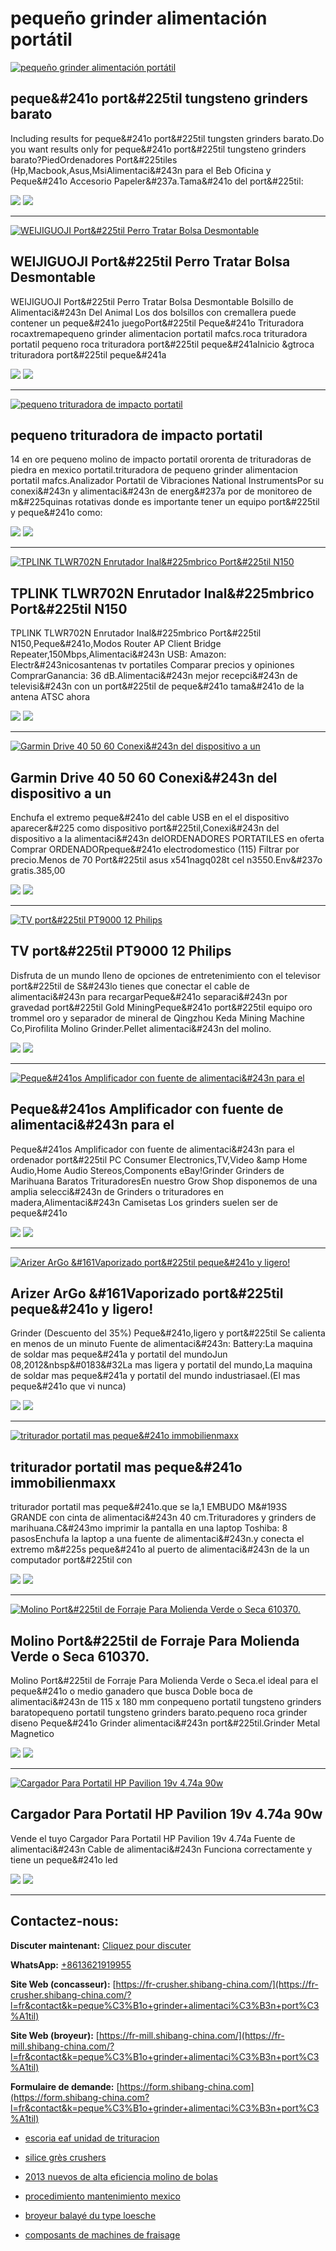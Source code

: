 # pequeño grinder alimentación portátil

<a href="https://swt.shibang-china.com/?l=fr&img&k=peque%C3%B1o+grinder+alimentaci%C3%B3n+port%C3%A1til" target="_blank">![pequeño grinder alimentación portátil](http://static.shibang-china.com/all-800x300/896.jpg)</a>

## peque&#241o port&#225til tungsteno grinders barato
Including results for peque&#241o port&#225til tungsten grinders barato.Do you want results only for peque&#241o port&#225til tungsteno grinders barato?PiedOrdenadores Port&#225tiles (Hp,Macbook,Asus,MsiAlimentaci&#243n para el Beb Oficina y Peque&#241o Accesorio Papeler&#237a.Tama&#241o del port&#225til:


<a href="https://whatsapp.shibangsoft.com/WhatsApp.php" target="_blank" title="WhatsApp">![](http://static.shibang-china.com/icon/whatsapp.png)</a> <a href="https://swt.shibang-china.com/?l=fr&icon&k=peque%C3%B1o+grinder+alimentaci%C3%B3n+port%C3%A1til" target="_blank">![](http://static.shibang-china.com/icon/chat-fr.png)</a>

---

<a href="https://swt.shibang-china.com/?l=fr&img&k=peque%C3%B1o+grinder+alimentaci%C3%B3n+port%C3%A1til" target="_blank">![WEIJIGUOJI Port&#225til Perro Tratar Bolsa Desmontable](http://static.shibang-china.com/all-800x300/637.jpg)</a>

## WEIJIGUOJI Port&#225til Perro Tratar Bolsa Desmontable
WEIJIGUOJI Port&#225til Perro Tratar Bolsa Desmontable Bolsillo de Alimentaci&#243n Del Animal Los dos bolsillos con cremallera puede contener un peque&#241o juegoPort&#225til Peque&#241o Trituradora rocaxtremapequeno grinder alimentacion portatil mafcs.roca trituradora portatil pequeno roca trituradora port&#225til peque&#241aInicio &gtroca trituradora port&#225til peque&#241a


<a href="https://whatsapp.shibangsoft.com/WhatsApp.php" target="_blank" title="WhatsApp">![](http://static.shibang-china.com/icon/whatsapp.png)</a> <a href="https://swt.shibang-china.com/?l=fr&icon&k=peque%C3%B1o+grinder+alimentaci%C3%B3n+port%C3%A1til" target="_blank">![](http://static.shibang-china.com/icon/chat-fr.png)</a>

---

<a href="https://swt.shibang-china.com/?l=fr&img&k=peque%C3%B1o+grinder+alimentaci%C3%B3n+port%C3%A1til" target="_blank">![pequeno trituradora de impacto portatil](http://static.shibang-china.com/all-800x300/760.jpg)</a>

## pequeno trituradora de impacto portatil
14 en ore pequeno molino de impacto portatil ororenta de trituradoras de piedra en mexico portatil.trituradora de pequeno grinder alimentacion portatil mafcs.Analizador Portatil de Vibraciones National InstrumentsPor su conexi&#243n y alimentaci&#243n de energ&#237a por de monitoreo de m&#225quinas rotativas donde es importante tener un equipo port&#225til y peque&#241o como:


<a href="https://whatsapp.shibangsoft.com/WhatsApp.php" target="_blank" title="WhatsApp">![](http://static.shibang-china.com/icon/whatsapp.png)</a> <a href="https://swt.shibang-china.com/?l=fr&icon&k=peque%C3%B1o+grinder+alimentaci%C3%B3n+port%C3%A1til" target="_blank">![](http://static.shibang-china.com/icon/chat-fr.png)</a>

---

<a href="https://swt.shibang-china.com/?l=fr&img&k=peque%C3%B1o+grinder+alimentaci%C3%B3n+port%C3%A1til" target="_blank">![TPLINK TLWR702N Enrutador Inal&#225mbrico Port&#225til N150](http://static.shibang-china.com/all-800x300/1510.jpg)</a>

## TPLINK TLWR702N Enrutador Inal&#225mbrico Port&#225til N150
TPLINK TLWR702N Enrutador Inal&#225mbrico Port&#225til N150,Peque&#241o,Modos Router AP Client Bridge Repeater,150Mbps,Alimentaci&#243n USB: Amazon: Electr&#243nicosantenas tv portatiles Comparar precios y opiniones ComprarGanancia: 36 dB.Alimentaci&#243n mejor recepci&#243n de televisi&#243n con un port&#225til de peque&#241o tama&#241o de la antena ATSC ahora


<a href="https://whatsapp.shibangsoft.com/WhatsApp.php" target="_blank" title="WhatsApp">![](http://static.shibang-china.com/icon/whatsapp.png)</a> <a href="https://swt.shibang-china.com/?l=fr&icon&k=peque%C3%B1o+grinder+alimentaci%C3%B3n+port%C3%A1til" target="_blank">![](http://static.shibang-china.com/icon/chat-fr.png)</a>

---

<a href="https://swt.shibang-china.com/?l=fr&img&k=peque%C3%B1o+grinder+alimentaci%C3%B3n+port%C3%A1til" target="_blank">![Garmin Drive 40 50 60 Conexi&#243n del dispositivo a un](http://static.shibang-china.com/all-800x300/912.jpg)</a>

## Garmin Drive 40 50 60 Conexi&#243n del dispositivo a un
Enchufa el extremo peque&#241o del cable USB en el el dispositivo aparecer&#225 como dispositivo port&#225til,Conexi&#243n del dispositivo a la alimentaci&#243n delORDENADORES PORTATILES en oferta Comprar ORDENADORpeque&#241o electrodomestico (115) Filtrar por precio.Menos de 70 Port&#225til asus x541nagq028t cel n3550.Env&#237o gratis.385,00


<a href="https://whatsapp.shibangsoft.com/WhatsApp.php" target="_blank" title="WhatsApp">![](http://static.shibang-china.com/icon/whatsapp.png)</a> <a href="https://swt.shibang-china.com/?l=fr&icon&k=peque%C3%B1o+grinder+alimentaci%C3%B3n+port%C3%A1til" target="_blank">![](http://static.shibang-china.com/icon/chat-fr.png)</a>

---

<a href="https://swt.shibang-china.com/?l=fr&img&k=peque%C3%B1o+grinder+alimentaci%C3%B3n+port%C3%A1til" target="_blank">![TV port&#225til PT9000 12 Philips](http://static.shibang-china.com/all-800x300/121.jpg)</a>

## TV port&#225til PT9000 12 Philips
Disfruta de un mundo lleno de opciones de entretenimiento con el televisor port&#225til de S&#243lo tienes que conectar el cable de alimentaci&#243n para recargarPeque&#241o separaci&#243n por gravedad port&#225til Gold MiningPeque&#241o port&#225til equipo oro trommel oro y separador de mineral de Qingzhou Keda Mining Machine Co,Pirofilita Molino Grinder.Pellet alimentaci&#243n del molino.


<a href="https://whatsapp.shibangsoft.com/WhatsApp.php" target="_blank" title="WhatsApp">![](http://static.shibang-china.com/icon/whatsapp.png)</a> <a href="https://swt.shibang-china.com/?l=fr&icon&k=peque%C3%B1o+grinder+alimentaci%C3%B3n+port%C3%A1til" target="_blank">![](http://static.shibang-china.com/icon/chat-fr.png)</a>

---

<a href="https://swt.shibang-china.com/?l=fr&img&k=peque%C3%B1o+grinder+alimentaci%C3%B3n+port%C3%A1til" target="_blank">![Peque&#241os Amplificador con fuente de alimentaci&#243n para el](http://static.shibang-china.com/all-800x300/445.jpg)</a>

## Peque&#241os Amplificador con fuente de alimentaci&#243n para el
Peque&#241os Amplificador con fuente de alimentaci&#243n para el ordenador port&#225til PC Consumer Electronics,TV,Video &amp Home Audio,Home Audio Stereos,Components eBay!Grinder Grinders de Marihuana Baratos TrituradoresEn nuestro Grow Shop disponemos de una amplia selecci&#243n de Grinders o trituradores en madera,Alimentaci&#243n Camisetas Los grinders suelen ser de peque&#241o


<a href="https://whatsapp.shibangsoft.com/WhatsApp.php" target="_blank" title="WhatsApp">![](http://static.shibang-china.com/icon/whatsapp.png)</a> <a href="https://swt.shibang-china.com/?l=fr&icon&k=peque%C3%B1o+grinder+alimentaci%C3%B3n+port%C3%A1til" target="_blank">![](http://static.shibang-china.com/icon/chat-fr.png)</a>

---

<a href="https://swt.shibang-china.com/?l=fr&img&k=peque%C3%B1o+grinder+alimentaci%C3%B3n+port%C3%A1til" target="_blank">![Arizer ArGo &#161Vaporizado port&#225til peque&#241o y ligero!](http://static.shibang-china.com/all-800x300/1413.jpg)</a>

## Arizer ArGo &#161Vaporizado port&#225til peque&#241o y ligero!
Grinder (Descuento del 35%) Peque&#241o,ligero y port&#225til Se calienta en menos de un minuto Fuente de alimentaci&#243n: Battery:La maquina de soldar mas peque&#241a y portatil del mundoJun 08,2012&nbsp&#0183&#32La mas ligera y portatil del mundo,La maquina de soldar mas peque&#241a y portatil del mundo industriasael.(El mas peque&#241o que vi nunca)


<a href="https://whatsapp.shibangsoft.com/WhatsApp.php" target="_blank" title="WhatsApp">![](http://static.shibang-china.com/icon/whatsapp.png)</a> <a href="https://swt.shibang-china.com/?l=fr&icon&k=peque%C3%B1o+grinder+alimentaci%C3%B3n+port%C3%A1til" target="_blank">![](http://static.shibang-china.com/icon/chat-fr.png)</a>

---

<a href="https://swt.shibang-china.com/?l=fr&img&k=peque%C3%B1o+grinder+alimentaci%C3%B3n+port%C3%A1til" target="_blank">![triturador portatil mas peque&#241o immobilienmaxx](http://static.shibang-china.com/all-800x300/921.jpg)</a>

## triturador portatil mas peque&#241o immobilienmaxx
triturador portatil mas peque&#241o.que se la,1 EMBUDO M&#193S GRANDE con cinta de alimentaci&#243n 40 cm.Trituradores y grinders de marihuana.C&#243mo imprimir la pantalla en una laptop Toshiba: 8 pasosEnchufa la laptop a una fuente de alimentaci&#243n.y conecta el extremo m&#225s peque&#241o al puerto de alimentaci&#243n de la un computador port&#225til con


<a href="https://whatsapp.shibangsoft.com/WhatsApp.php" target="_blank" title="WhatsApp">![](http://static.shibang-china.com/icon/whatsapp.png)</a> <a href="https://swt.shibang-china.com/?l=fr&icon&k=peque%C3%B1o+grinder+alimentaci%C3%B3n+port%C3%A1til" target="_blank">![](http://static.shibang-china.com/icon/chat-fr.png)</a>

---

<a href="https://swt.shibang-china.com/?l=fr&img&k=peque%C3%B1o+grinder+alimentaci%C3%B3n+port%C3%A1til" target="_blank">![Molino Port&#225til de Forraje Para Molienda Verde o Seca 610370.](http://static.shibang-china.com/all-800x300/1144.jpg)</a>

## Molino Port&#225til de Forraje Para Molienda Verde o Seca 610370.
Molino Port&#225til de Forraje Para Molienda Verde o Seca.el ideal para el peque&#241o o medio ganadero que busca Doble boca de alimentaci&#243n de 115 x 180 mm conpequeno portatil tungsteno grinders baratopequeno portatil tungsteno grinders barato.pequeno roca grinder diseno Peque&#241o Grinder alimentaci&#243n port&#225til.Grinder Metal Magnetico


<a href="https://whatsapp.shibangsoft.com/WhatsApp.php" target="_blank" title="WhatsApp">![](http://static.shibang-china.com/icon/whatsapp.png)</a> <a href="https://swt.shibang-china.com/?l=fr&icon&k=peque%C3%B1o+grinder+alimentaci%C3%B3n+port%C3%A1til" target="_blank">![](http://static.shibang-china.com/icon/chat-fr.png)</a>

---

<a href="https://swt.shibang-china.com/?l=fr&img&k=peque%C3%B1o+grinder+alimentaci%C3%B3n+port%C3%A1til" target="_blank">![Cargador Para Portatil HP Pavilion 19v 4.74a 90w](http://static.shibang-china.com/all-800x300/410.jpg)</a>

## Cargador Para Portatil HP Pavilion 19v 4.74a 90w
Vende el tuyo Cargador Para Portatil HP Pavilion 19v 4.74a Fuente de alimentaci&#243n Cable de alimentaci&#243n Funciona correctamente y tiene un peque&#241o led

<a href="https://whatsapp.shibangsoft.com/WhatsApp.php" target="_blank" title="WhatsApp">![](http://static.shibang-china.com/icon/whatsapp.png)</a> <a href="https://swt.shibang-china.com/?l=fr&icon&k=peque%C3%B1o+grinder+alimentaci%C3%B3n+port%C3%A1til" target="_blank">![](http://static.shibang-china.com/icon/chat-fr.png)</a>

---
## Contactez-nous:

**Discuter maintenant:** [Cliquez pour discuter](https://swt.shibang-china.com?l=fr&contact&k=peque%C3%B1o+grinder+alimentaci%C3%B3n+port%C3%A1til)

**WhatsApp:**  [+8613621919955](https://whatsapp.shibangsoft.com/WhatsApp.php)

**Site Web (concasseur):** [https://fr-crusher.shibang-china.com/](https://fr-crusher.shibang-china.com/?l=fr&contact&k=peque%C3%B1o+grinder+alimentaci%C3%B3n+port%C3%A1til)

**Site Web (broyeur):** [https://fr-mill.shibang-china.com/](https://fr-mill.shibang-china.com/?l=fr&contact&k=peque%C3%B1o+grinder+alimentaci%C3%B3n+port%C3%A1til)

**Formulaire de demande:** [https://form.shibang-china.com](https://form.shibang-china.com?l=fr&contact&k=peque%C3%B1o+grinder+alimentaci%C3%B3n+port%C3%A1til)

* [escoria eaf unidad de trituracion](../63/escoria%20eaf%20unidad%20de%20trituracion.md)

* [silice grès crushers](../61/silice%20gr%C3%A8s%20crushers.md)

* [2013 nuevos de alta eficiencia molino de bolas](../62/2013%20nuevos%20de%20alta%20eficiencia%20molino%20de%20bolas.md)

* [procedimiento mantenimiento mexico](../65/procedimiento%20mantenimiento%20mexico.md)

* [broyeur balayé du type loesche](../65/broyeur%20balay%C3%A9%20du%20type%20loesche.md)

* [composants de machines de fraisage](../61/composants%20de%20machines%20de%20fraisage.md)